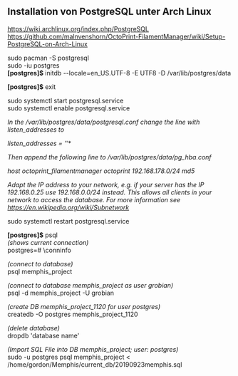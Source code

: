 ## Installation von PostgreSQL unter Arch Linux  

https://wiki.archlinux.org/index.php/PostgreSQL  
https://github.com/malnvenshorn/OctoPrint-FilamentManager/wiki/Setup-PostgreSQL-on-Arch-Linux  

sudo pacman -S postgresql  
sudo -iu postgres  
**[postgres]$** initdb --locale=en_US.UTF-8 -E UTF8 -D /var/lib/postgres/data

**[postgres]$** exit  

sudo systemctl start postgresql.service  
sudo systemctl enable postgresql.service


*In the /var/lib/postgres/data/postgresql.conf change the line with listen_addresses to*

*listen_addresses = '*'*

*Then append the following line to /var/lib/postgres/data/pg_hba.conf*

*host octoprint_filamentmanager octoprint 192.168.178.0/24 md5*

*Adapt the IP address to your network, e.g. if your server has the IP 192.168.0.25 use 192.168.0.0/24 instead. This allows all clients in your network to access the database. For more information see https://en.wikipedia.org/wiki/Subnetwork*

sudo systemctl restart postgresql.service

**[postgres]$** psql  
*(shows current connection)*      
postgres=# \conninfo     
 
*(connect to database)*    
psql memphis_project    

*(connect to database memphis_project as user grobian)*      
psql -d memphis_project -U grobian      

*(create DB memphis_project_1120 for user postgres)*   
createdb -O postgres memphis_project_1120    

*(delete database)*    
dropdb 'database name'  

*(Import SQL File into DB   memphis_project; user: postgres)*      
sudo -u postgres psql memphis_project < /home/gordon/Memphis/current_db/20190923memphis.sql   
